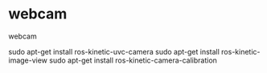 # webcam
webcam

sudo apt-get install ros-kinetic-uvc-camera
sudo apt-get install ros-kinetic-image-view
sudo apt-get install ros-kinetic-camera-calibration
